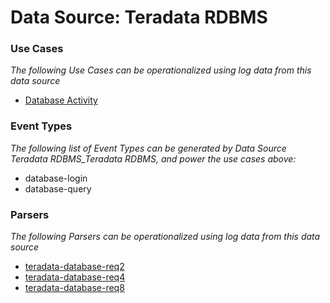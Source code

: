 Data Source: Teradata RDBMS
===========================

### Use Cases

_The following Use Cases can be operationalized using log data from this data source_

* [Database Activity](usecase_database_activity.md)


### Event Types

_The following list of Event Types can be generated by Data Source Teradata RDBMS_Teradata RDBMS, and power the use cases above:_

- database-login
- database-query


### Parsers

_The following Parsers can be operationalized using log data from this data source_

* [teradata-database-req2](parserContent_teradata-database-req2.md)
* [teradata-database-req4](parserContent_teradata-database-req4.md)
* [teradata-database-req8](parserContent_teradata-database-req8.md)

